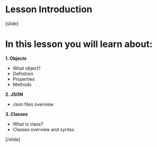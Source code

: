 # Lesson Introduction

[slide]

# In this lesson you will learn about:

**1. Objects**
- What object?
- Definition
- Properties
- Methods

**2. JSON**
- Json files overview

**3. Classes**
- What is class?
- Classes overview and syntax

[/slide]